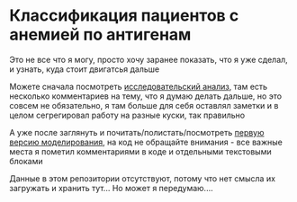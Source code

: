 # Классификация пациентов с анемией по антигенам

Это не все что я могу, просто хочу заранее показать, что я уже сделал, и узнать, куда стоит двигатсья дальше  

Можете сначала посмотреть [исследовательский анализ](./exploration.ipynb), там есть несколько комментариев на тему, что я думаю делать дальше, но это совсем не обязательно, я там больше для себя оставлял заметки и в целом сегрегировал работу на разные куски, так правильно  

А уже после заглянуть и почитать/полистать/посмотреть [первую версию моделирования](./modeling.ipynb), на код не обращайте внимания - все важные места я пометил комментариями в коде и отдельными текстовыми блоками

Данные в этом репозитории отсутствуют, потому что нет смысла их загружать и хранить тут... Но может я передумаю....
